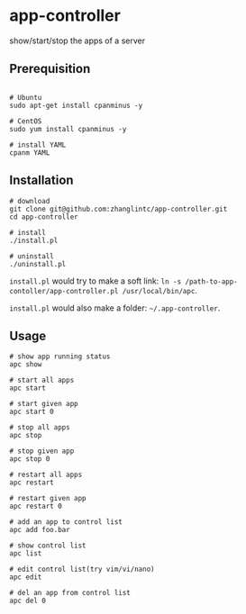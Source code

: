 # app-controller
show/start/stop the apps of a server

## Prerequisition

``` Shell

# Ubuntu
sudo apt-get install cpanminus -y

# CentOS
sudo yum install cpanminus -y

# install YAML
cpanm YAML
```

## Installation

``` Shell
# download
git clone git@github.com:zhanglintc/app-controller.git
cd app-controller

# install
./install.pl

# uninstall
./uninstall.pl
```

`install.pl` would try to make a soft link:
`ln -s /path-to-app-contoller/app-controller.pl /usr/local/bin/apc`.

`install.pl` would also make a folder:
`~/.app-controller`.

## Usage

``` Shell
# show app running status
apc show

# start all apps
apc start

# start given app
apc start 0

# stop all apps
apc stop

# stop given app
apc stop 0

# restart all apps
apc restart

# restart given app
apc restart 0

# add an app to control list
apc add foo.bar

# show control list
apc list

# edit control list(try vim/vi/nano)
apc edit

# del an app from control list
apc del 0
```
